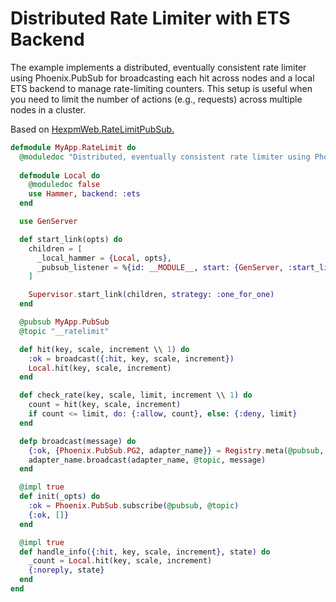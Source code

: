 # Distributed Rate Limiter with ETS Backend

The example implements a distributed, eventually consistent rate limiter using Phoenix.PubSub for broadcasting each hit across nodes and a local ETS backend to manage rate-limiting counters. This setup is useful when you need to limit the number of actions (e.g., requests) across multiple nodes in a cluster.

Based on [HexpmWeb.RateLimitPubSub.](https://github.com/hexpm/hexpm/blob/main/lib/hexpm_web/rate_limit_pub_sub.ex)

```elixir
defmodule MyApp.RateLimit do
  @moduledoc "Distributed, eventually consistent rate limiter using Phoenix.PubSub and Hammer"
  
  defmodule Local do
    @moduledoc false
    use Hammer, backend: :ets
  end

  use GenServer

  def start_link(opts) do
    children = [
      _local_hammer = {Local, opts},
      _pubsub_listener = %{id: __MODULE__, start: {GenServer, :start_link, [__MODULE__, []]}, type: :worker}
    ]

    Supervisor.start_link(children, strategy: :one_for_one)
  end

  @pubsub MyApp.PubSub
  @topic "__ratelimit"

  def hit(key, scale, increment \\ 1) do
    :ok = broadcast({:hit, key, scale, increment})
    Local.hit(key, scale, increment)
  end

  def check_rate(key, scale, limit, increment \\ 1) do
    count = hit(key, scale, increment)
    if count <= limit, do: {:allow, count}, else: {:deny, limit}
  end

  defp broadcast(message) do
    {:ok, {Phoenix.PubSub.PG2, adapter_name}} = Registry.meta(@pubsub, :pubsub)
    adapter_name.broadcast(adapter_name, @topic, message)
  end

  @impl true
  def init(_opts) do
    :ok = Phoenix.PubSub.subscribe(@pubsub, @topic)
    {:ok, []}
  end

  @impl true
  def handle_info({:hit, key, scale, increment}, state) do
    _count = Local.hit(key, scale, increment)
    {:noreply, state}
  end
end
```
